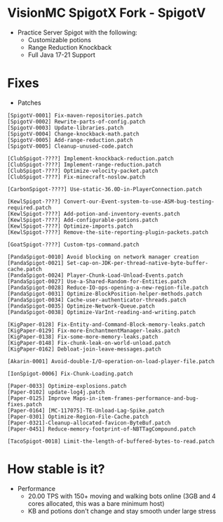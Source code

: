 # VisionMC SpigotX Fork - SpigotV
 
- Practice Server Spigot with the following:
  - Customizable potions
  - Range Reduction Knockback
  - Full Java 17-21 Support

# Fixes

- Patches

```
[SpigotV-0001] Fix-maven-repositories.patch
[SpigotV-0002] Rewrite-parts-of-config.patch
[SpigotV-0003] Update-libraries.patch
[SpigotV-0004] Change-knockback-math.patch
[SpigotV-0005] Add-range-reduction.patch
[SpigotV-0005] Cleanup-unused-code.patch

[ClubSpigot-????] Implement-knockback-reduction.patch
[ClubSpigot-????] Implement-range-reduction.patch
[ClubSpigot-????] Optimize-velocity-packet.patch
[ClubSpigot-????] Fix-minecraft-noslow.patch

[CarbonSpigot-????] Use-static-36.0D-in-PlayerConnection.patch

[KewlSpigot-????] Convert-our-Event-system-to-use-ASM-bug-testing-required.patch
[KewlSpigot-????] Add-potion-and-inventory-events.patch
[KewlSpigot-????] Add-configurable-potions.patch
[KewlSpigot-????] Optimize-imports.patch
[KewlSpigot-????] Remove-the-site-reporting-plugin-packets.patch

[GoatSpigot-????] Custom-tps-command.patch

[PandaSpigot-0010] Avoid blocking on network manager creation
[PandaSpigot-0021] Set-cap-on-JDK-per-thread-native-byte-buffer-cache.patch
[PandaSpigot-0024] Player-Chunk-Load-Unload-Events.patch
[PandaSpigot-0027] Use-a-Shared-Random-for-Entities.patch
[PandaSpigot-0028] Reduce-IO-ops-opening-a-new-region-file.patch
[PandaSpigot-0031] Optimize-BlockPosition-helper-methods.patch
[PandaSpigot-0034] Cache-user-authenticator-threads.patch
[PandaSpigot-0035] Optimize-Network-Queue.patch
[PandaSpigot-0038] Optimize-VarInt-reading-and-writing.patch

[KigPaper-0128] Fix-Entity-and-Command-Block-memory-leaks.patch
[KigPaper-0129] Fix-more-EnchantmentManager-leaks.patch
[KigPaper-0138] Fix-some-more-memory-leaks.patch
[KigPaper-0148] Fix-chunk-leak-on-world-unload.patch
[KigPaper-0162] Debloat-join-leave-messages.patch

[Akarin-0001] Avoid-double-I/O-operation-on-load-player-file.patch

[IonSpigot-0006] Fix-Chunk-Loading.patch

[Paper-0033] Optimize-explosions.patch
[Paper-0102] update-log4j.patch
[Paper-0125] Improve Maps-in-item-frames-performance-and-bug-fixes.patch
[Paper-0164] [MC-117075]-TE-Unload-Lag-Spike.patch
[Paper-0301] Optimize-Region-File-Cache.patch
[Paper-0321]-Cleanup-allocated-favicon-ByteBuf.patch
[Paper-0451] Reduce-memory-footprint-of-NBTTagCompound.patch

[TacoSpigot-0018] Limit-the-length-of-buffered-bytes-to-read.patch
```

# How stable is it?

- Performance
  - 20.00 TPS with 150+ moving and walking bots online (3GB and 4 cores allocated, this was a bare minimum host)
  - KB and potions don't change and stay smooth under large stress
